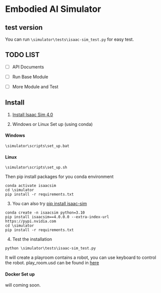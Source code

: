 # Embodied AI Simulator



## test version

You can run `\simulator\tests\isaac-sim_test.py` for easy test.



## TODO LIST

- [ ] API Documents

- [ ] Run Base Module

- [ ] More Module and Test


## Install

1. [Install Isaac Sim 4.0](https://docs.omniverse.nvidia.com/isaacsim/latest/installation/index.html)

2. Windows or Linux Set up (using conda)
#### Windows 
```
\simulator\scripts\set_up.bat
```
#### Linux
```
\simulator\scripts\set_up.sh
```
Then pip install packages for you conda environment
```
conda activate isaacsim
cd \simulator
pip install -r requirements.txt
```
3. You can also try [pip install isaac-sim](https://docs.omniverse.nvidia.com/isaacsim/latest/installation/install_python.html#install-isaac-sim-using-pip)
```
conda create -n isaacsim python=3.10
pip install isaacsim==4.0.0.0 --extra-index-url https://pypi.nvidia.com
cd \simulator
pip install -r requirements.txt
```

4. Test the installation
```
python \simulator\tests\isaac-sim_test.py
```
It will create a playroom contains a robot, you can use keyboard to control the robot.
play_room.usd can be found in [here](https://embodied-ai-lab.oss-cn-beijing.aliyuncs.com/refined_mesh/playroom/playroom.usd?Expires=1722360664&OSSAccessKeyId=TMP.3KjfBpJKQjQYtou6pEXUxQosAMKsqpC1ZD36aaquhRyFvThQChyZ2FgVaUSq5GmbBVL7Xpa57kWTWw1dw2dx56mYFYFzBu&Signature=gQL6%2FJLkz71%2BYsL0dtGWOP6K%2FBA%3D)

#### Docker Set up
will coming soon.


